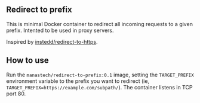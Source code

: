 ## Redirect to prefix

This is minimal Docker container to redirect all incoming requests to a given prefix. Intented to be used in proxy servers.

Inspired by [instedd/redirect-to-https](https://github.com/instedd/redirect-to-https).

## How to use

Run the `manastech/redirect-to-prefix:0.1` image, setting the `TARGET_PREFIX` environment variable to the prefix you want to redirect (ie, `TARGET_PREFIX=https://example.com/subpath/`). The container listens in TCP port 80.
